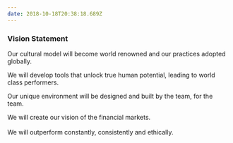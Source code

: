 ```yaml
---
date: 2018-10-18T20:38:18.689Z
---
```

### Vision Statement

Our cultural model will become world renowned and our practices adopted globally. <br/>


We will develop tools that unlock true human potential, leading to world class performers. <br/> 

Our unique environment will be designed and built by the team, for the team. <br/>             

We will create our vision of the financial markets. <br/>\
We will outperform constantly, consistently and ethically.
